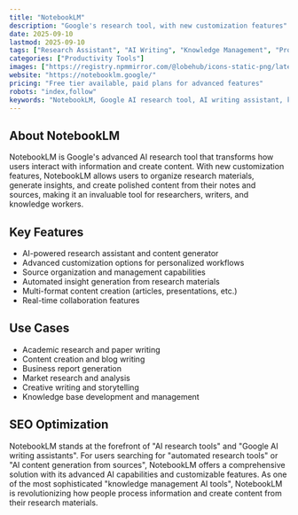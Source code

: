 ```yaml
---
title: "NotebookLM"
description: "Google's research tool, with new customization features"
date: 2025-09-10
lastmod: 2025-09-10
tags: ["Research Assistant", "AI Writing", "Knowledge Management", "Productivity"]
categories: ["Productivity Tools"]
images: ["https://registry.npmmirror.com/@lobehub/icons-static-png/latest/files/light/google.png"]
website: "https://notebooklm.google/"
pricing: "Free tier available, paid plans for advanced features"
robots: "index,follow"
keywords: "NotebookLM, Google AI research tool, AI writing assistant, knowledge management, research automation"
---
```


## About NotebookLM

NotebookLM is Google's advanced AI research tool that transforms how users interact with information and create content. With new customization features, NotebookLM allows users to organize research materials, generate insights, and create polished content from their notes and sources, making it an invaluable tool for researchers, writers, and knowledge workers.

## Key Features

- AI-powered research assistant and content generator
- Advanced customization options for personalized workflows
- Source organization and management capabilities
- Automated insight generation from research materials
- Multi-format content creation (articles, presentations, etc.)
- Real-time collaboration features

## Use Cases

- Academic research and paper writing
- Content creation and blog writing
- Business report generation
- Market research and analysis
- Creative writing and storytelling
- Knowledge base development and management

## SEO Optimization

NotebookLM stands at the forefront of "AI research tools" and "Google AI writing assistants". For users searching for "automated research tools" or "AI content generation from sources", NotebookLM offers a comprehensive solution with its advanced AI capabilities and customizable features. As one of the most sophisticated "knowledge management AI tools", NotebookLM is revolutionizing how people process information and create content from their research materials.